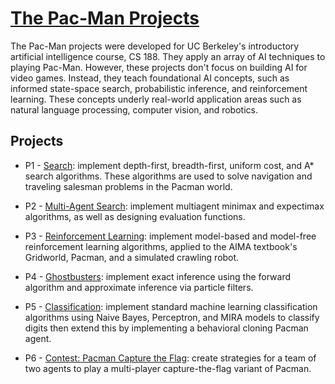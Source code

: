 # [The Pac-Man Projects](http://inst.eecs.berkeley.edu/~cs188/pacman/project_overview.html)

The Pac-Man projects were developed for UC Berkeley's introductory artificial intelligence course, CS 188. They apply an array of AI techniques to playing Pac-Man. However, these projects don't focus on building AI for video games. Instead, they teach foundational AI concepts, such as informed state-space search, probabilistic inference, and reinforcement learning. These concepts underly real-world application areas such as natural language processing, computer vision, and robotics.


## Projects

* P1 - [Search](http://inst.eecs.berkeley.edu/~cs188/pacman/search.html): implement depth-first, breadth-first, uniform cost, and A* search algorithms. These algorithms are used to solve navigation and traveling salesman problems in the Pacman world.

* P2 - [Multi-Agent Search](http://inst.eecs.berkeley.edu/~cs188/pacman/multiagent.html): implement multiagent minimax and expectimax algorithms, as well as designing evaluation functions.

* P3 - [Reinforcement Learning](http://inst.eecs.berkeley.edu/~cs188/pacman/reinforcement.html): implement model-based and model-free reinforcement learning algorithms, applied to the AIMA textbook's Gridworld, Pacman, and a simulated crawling robot.

* P4 - [Ghostbusters](http://inst.eecs.berkeley.edu/~cs188/pacman/tracking.html): implement exact inference using the forward algorithm and approximate inference via particle filters.   

* P5 - [Classification](http://inst.eecs.berkeley.edu/~cs188/pacman/classification.html): implement standard machine learning classification algorithms using Naive Bayes, Perceptron, and MIRA models to classify digits then extend this by implementing a behavioral cloning Pacman agent.

* P6 - [Contest: Pacman Capture the Flag](http://inst.eecs.berkeley.edu/~cs188/pacman/contest.html): create strategies for a team of two agents to play a multi-player capture-the-flag variant of Pacman.  
